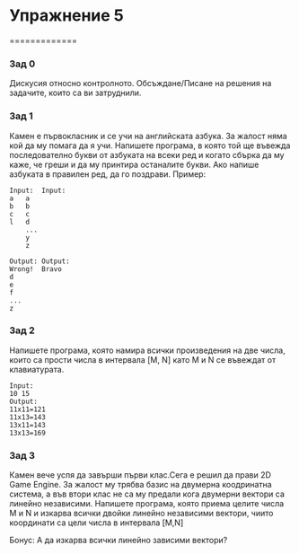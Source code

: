 # Упражнение 5

=============

### Зад 0 ###

Дискусия относно контролното. Обсъждане/Писане на решения на задачите, които са ви затруднили.

### Зад 1 ###

Камен е първокласник и се учи на английската азбука. За жалост няма кой да му помага да я учи. Напишете програма, в която той ще въвежда последователно букви от азбуката на всеки ред и когато сбърка да му каже, че греши и да му принтира останалите букви. Ако напише азбуката в правилен ред, да го поздрави.
Пример:
```
Input:	Input:
a	a
b	b
c	c
l	d
	...
	y
	z
	
Output:	Output:
Wrong!	Bravo
d
e
f
...
z
```
### Зад 2 ###
Напишете програма, която намира всички произведения на две числа, които са прости числа в интервала [M, N] като M и N се въвеждат от клавиатурата.
```
Input:
10 15
Output:
11x11=121
11x13=143
13x11=143
13x13=169
```
### Зад 3 ###
Камен вече успя да завърши първи клас.Сега е решил да прави 2D Game Engine. За жалост му трябва базис на двумерна коодринатна система, а във втори клас не са му предали кога двумерни вектори са линейно независими. Напишете програма, която приема целите числа M и N и изкарва всички двойки линейно независими вектори, чиито координати са цели числа в интервала [M,N]

Бонус: А да изкарва всички линейно зависими вектори?
